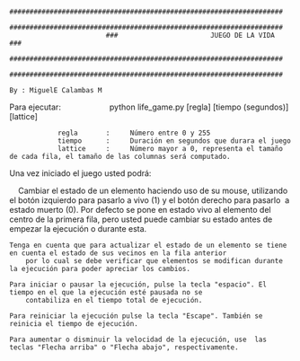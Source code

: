                             ####################################################################
                            ####################################################################
                            ###                       JUEGO DE LA VIDA                       ###
                            ####################################################################
                            ####################################################################
                                                                         By : MiguelE Calambas M


Para ejecutar:                      
                python life_game.py [regla] [tiempo (segundos)] [lattice] 

                regla       :     Número entre 0 y 255
                tiempo      :     Duración en segundos que durara el juego
                lattice     :     Número mayor a 0, representa el tamaño de cada fila, el tamaño de las columnas será computado.

Una vez iniciado el juego usted podrá:

    Cambiar el estado de un elemento haciendo uso de su mouse, utilizando el botón izquierdo para pasarlo a vivo (1) y el botón 
        derecho para pasarlo  a estado muerto (0). Por defecto se pone en estado vivo al elemento del centro de la primera fila, 
        pero usted puede cambiar su estado antes de empezar la ejecución o durante esta.

    Tenga en cuenta que para actualizar el estado de un elemento se tiene en cuenta el estado de sus vecinos en la fila anterior 
        por lo cual se debe verificar que elementos se modifican durante la ejecución para poder apreciar los cambios. 

    Para iniciar o pausar la ejecución, pulse la tecla "espacio". El tiempo en el que la ejecución esté pausada no se 
        contabiliza en el tiempo total de ejecución.

    Para reiniciar la ejecución pulse la tecla "Escape". También se reinicia el tiempo de ejecución. 

    Para aumentar o disminuir la velocidad de la ejecución, use  las teclas "Flecha arriba" o "Flecha abajo", respectivamente. 